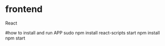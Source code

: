 # frontend
React

#how to install and run APP
sudo npm install react-scripts start
npm install
npm start
